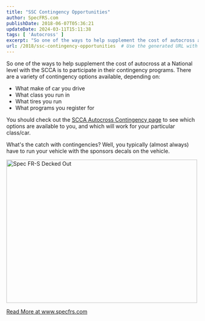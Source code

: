 ```yaml
---
title: "SSC Contingency Opportunities"
author: SpecFRS.com
publishDate: 2018-06-07T05:36:21
updateDate: 2024-03-11T15:11:38
tags: [ 'Autocross' ]
excerpt: "So one of the ways to help supplement the cost of autocross at a National level with the SCCA is to participate in their contingency programs. There are a variety of contingency options available, depending on:    What make of car you drive  What class you run in  What tires you run  What programs you register for   You should check out the SCCA Autocross Contingency page to see which options are available to you, and which will work for your particular class/car.  What's the catch with contingencies? Well, you typically (almost always) have to run your vehicle with the sponsors decals on the vehicle.   "
url: /2018/ssc-contingency-opportunities  # Use the generated URL with year
---
```

<p>So one of the ways to help supplement the cost of autocross at a National level with the SCCA is to participate in their contingency programs. There are a variety of contingency options available, depending on:</p>  <ul>  <li>What make of car you drive</li>  <li>What class you run in</li>  <li>What tires you run</li>  <li>What programs you register for</li> </ul>  <p>You should check out the <a href="https://www.scca.com/pages/solo-contingency" target="_blank">SCCA Autocross Contingency page</a> to see which options are available to you, and which will work for your particular class/car.</p>  <p>What's the catch with contingencies? Well, you typically (almost always) have to run your vehicle with the sponsors decals on the vehicle.</p>  <p><a data-flickr-embed="true" data-footer="true" data-header="true" href="https://www.flickr.com/photos/chammond/39900291410/in/dateposted/" title="Spec FR-S Decked Out"><img alt="Spec FR-S Decked Out" height="375" src="https://farm1.staticflickr.com/964/39900291410_b5302163bd.jpg" width="500" /></a><script async src="//embedr.flickr.com/assets/client-code.js" charset="utf-8"></script></p>  <a href="https://www.specfrs.com/ssc-contingency-opportunities">Read More at www.specfrs.com</a>

